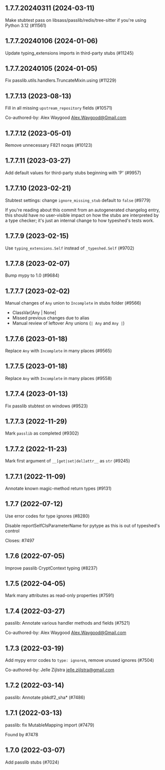 ## 1.7.7.20240311 (2024-03-11)

Make stubtest pass on libsass/passlib/redis/tree-sitter if you're using Python 3.12 (#11561)

## 1.7.7.20240106 (2024-01-06)

Update typing_extensions imports in third-party stubs (#11245)

## 1.7.7.20240105 (2024-01-05)

Fix passlib.utils.handlers.TruncateMixin.using (#11229)

## 1.7.7.13 (2023-08-13)

Fill in all missing `upstream_repository` fields (#10571)

Co-authored-by: Alex Waygood <Alex.Waygood@Gmail.com>

## 1.7.7.12 (2023-05-01)

Remove unnecessary F821 noqas (#10123)

## 1.7.7.11 (2023-03-27)

Add default values for third-party stubs beginning with 'P' (#9957)

## 1.7.7.10 (2023-02-21)

Stubtest settings: change `ignore_missing_stub` default to `false` (#9779)

If you're reading about this commit from an autogenerated changelog entry, this should have no user-visible impact on how the stubs are interpreted by a type checker; it's just an internal change to how typeshed's tests work.

## 1.7.7.9 (2023-02-15)

Use `typing_extensions.Self` instead of `_typeshed.Self` (#9702)

## 1.7.7.8 (2023-02-07)

Bump mypy to 1.0 (#9684)

## 1.7.7.7 (2023-02-02)

Manual changes of `Any` union to `Incomplete` in stubs folder (#9566)

- ClassVar[Any | None]
- Missed previous changes due to alias
- Manual review of leftover Any unions (`| Any` and `Any |`)

## 1.7.7.6 (2023-01-18)

Replace `Any` with `Incomplete` in many places (#9565)

## 1.7.7.5 (2023-01-18)

Replace `Any` with `Incomplete` in many places (#9558)

## 1.7.7.4 (2023-01-13)

Fix passlib stubtest on windows (#9523)

## 1.7.7.3 (2022-11-29)

Mark `passlib` as completed (#9302)

## 1.7.7.2 (2022-11-23)

Mark first argument of `__[get|set|del]attr__` as `str` (#9245)

## 1.7.7.1 (2022-11-09)

Annotate known magic-method return types (#9131)

## 1.7.7 (2022-07-12)

Use error codes for type ignores (#8280)

Disable reportSelfClsParameterName for pytype as this is out of typeshed's
control

Closes: #7497

## 1.7.6 (2022-07-05)

Improve passlib CryptContext typing (#8237)

## 1.7.5 (2022-04-05)

Mark many attributes as read-only properties (#7591)

## 1.7.4 (2022-03-27)

passlib: Annotate various handler methods and fields (#7521)

Co-authored-by: Alex Waygood <Alex.Waygood@Gmail.com>

## 1.7.3 (2022-03-19)

Add mypy error codes to `type: ignore`s, remove unused ignores (#7504)

Co-authored-by: Jelle Zijlstra <jelle.zijlstra@gmail.com>

## 1.7.2 (2022-03-14)

passlib: Annotate pbkdf2_sha* (#7486)

## 1.7.1 (2022-03-13)

passlib: fix MutableMapping import (#7479)

Found by #7478

## 1.7.0 (2022-03-07)

Add passlib stubs (#7024)

